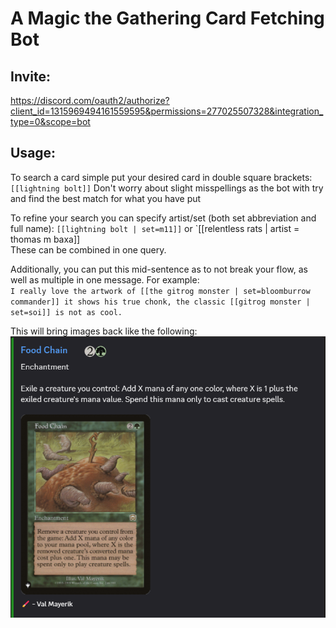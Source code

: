 
# A Magic the Gathering Card Fetching Bot

## Invite:
https://discord.com/oauth2/authorize?client_id=1315969494161559595&permissions=277025507328&integration_type=0&scope=bot

## Usage:
To search a card simple put your desired card in double square brackets: `[[lightning bolt]]`
Don't worry about slight misspellings as the bot with try and find the best match for what you have put    

To refine your search you can specify artist/set (both set abbreviation and full name): `[[lightning bolt | set=m11]]` or `[[relentless rats | artist = thomas m baxa]]  
These can be combined in one query.  

Additionally, you can put this mid-sentence as to not break your flow, as well as multiple in one message. For example:  
`I really love the artwork of [[the gitrog monster | set=bloomburrow commander]] it shows his true chonk, the classic [[gitrog monster | set=soi]] is not as cool.`


This will bring images back like the following:  
![img.png](README_images/img.png)